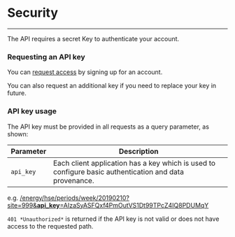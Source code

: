 # Security
---

The API requires a secret Key to authenticate your account. 

### Requesting an API key

You can [request access](mailto:admin@api.sundaya.com) by signing up for an account. 

You can also request an additional key if you need to replace your key in future.

### API key usage

The API key must be provided in all requests as a query parameter, as shown:

Parameter | Description 
--- | --- 
`api_key` | Each client application has a key which is used to configure basic authentication and data provenance. 

e.g. [/energy/hse/periods/week/20190210?site=999&**api_key**=AIzaSyASFQxf4PmOutVS1Dt99TPcZ4IQ8PDUMqY](http:/api.endpoints.sundaya.cloud.goog/energy/hse/periods/week/20190210?site=999&api_key=AIzaSyASFQxf4PmOutVS1Dt99TPcZ4IQ8PDUMqY)

`401 *Unauthorized*` is returned if the API key is not valid or does not have access to the requested path.







